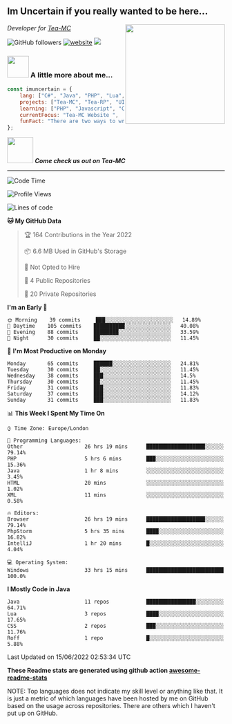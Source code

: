 <h2>Im Uncertain if you really wanted to be here...</h2>
<img align='right' src="https://media.giphy.com/media/M9gbBd9nbDrOTu1Mqx/giphy.gif" width="230">
<p><em>Developer for <a href="https://tea-mc.com/">Tea-MC
</a>
</em></p>

![GitHub followers](https://img.shields.io/github/followers/imuncertain?label=Follow&style=social)
[![website](https://img.shields.io/badge/Website-46a2f1.svg?&style=flat-square&logo=Google-Chrome&logoColor=white&link=https://anmolsingh.me/)](https://tea-mc.com/)
![](https://visitor-badge.glitch.me/badge?page_id=imuncertain.imuncertain)

### <img src="https://clipartix.com/wp-content/uploads/2018/03/thinking-gif-2018-36.gif" width="50"> A little more about me...  

```javascript
const imuncertain = {
    lang: ["C#", "Java", "PHP", "Lua", "Javascript"],
    projects: ["Tea-MC", "Tea-RP", "UINC", "Life"],
    learning: ["PHP", "Javascript", "CSS"],
    currentFocus: "Tea-MC Website ",
    funFact: "There are two ways to write error-free programs; only the third one works"
};
```

<img src="https://tea-mc.com//assets/imgs/logo.png" width="60"> <em><b>Come check us out on Tea-MC</b></em>

---
<!--START_SECTION:waka-->
![Code Time](http://img.shields.io/badge/Code%20Time-34%20hrs%201%20min-blue)

![Profile Views](http://img.shields.io/badge/Profile%20Views-27-blue)

![Lines of code](https://img.shields.io/badge/From%20Hello%20World%20I%27ve%20Written-3%20Million%20lines%20of%20code-blue)

**🐱 My GitHub Data** 

> 🏆 164 Contributions in the Year 2022
 > 
> 📦 6.6 MB Used in GitHub's Storage 
 > 
> 🚫 Not Opted to Hire
 > 
> 📜 4 Public Repositories 
 > 
> 🔑 20 Private Repositories  
 > 
**I'm an Early 🐤** 

```text
🌞 Morning    39 commits     ███░░░░░░░░░░░░░░░░░░░░░░   14.89% 
🌆 Daytime    105 commits    ██████████░░░░░░░░░░░░░░░   40.08% 
🌃 Evening    88 commits     ████████░░░░░░░░░░░░░░░░░   33.59% 
🌙 Night      30 commits     ██░░░░░░░░░░░░░░░░░░░░░░░   11.45%

```
📅 **I'm Most Productive on Monday** 

```text
Monday       65 commits     ██████░░░░░░░░░░░░░░░░░░░   24.81% 
Tuesday      30 commits     ██░░░░░░░░░░░░░░░░░░░░░░░   11.45% 
Wednesday    38 commits     ███░░░░░░░░░░░░░░░░░░░░░░   14.5% 
Thursday     30 commits     ██░░░░░░░░░░░░░░░░░░░░░░░   11.45% 
Friday       31 commits     ███░░░░░░░░░░░░░░░░░░░░░░   11.83% 
Saturday     37 commits     ███░░░░░░░░░░░░░░░░░░░░░░   14.12% 
Sunday       31 commits     ███░░░░░░░░░░░░░░░░░░░░░░   11.83%

```


📊 **This Week I Spent My Time On** 

```text
⌚︎ Time Zone: Europe/London

💬 Programming Languages: 
Other                    26 hrs 19 mins      ███████████████████░░░░░░   79.14% 
PHP                      5 hrs 6 mins        ███░░░░░░░░░░░░░░░░░░░░░░   15.36% 
Java                     1 hr 8 mins         ░░░░░░░░░░░░░░░░░░░░░░░░░   3.45% 
HTML                     20 mins             ░░░░░░░░░░░░░░░░░░░░░░░░░   1.02% 
XML                      11 mins             ░░░░░░░░░░░░░░░░░░░░░░░░░   0.58%

🔥 Editors: 
Browser                  26 hrs 19 mins      ███████████████████░░░░░░   79.14% 
PhpStorm                 5 hrs 35 mins       ████░░░░░░░░░░░░░░░░░░░░░   16.82% 
IntelliJ                 1 hr 20 mins        █░░░░░░░░░░░░░░░░░░░░░░░░   4.04%

💻 Operating System: 
Windows                  33 hrs 15 mins      █████████████████████████   100.0%

```

**I Mostly Code in Java** 

```text
Java                     11 repos            ████████████████░░░░░░░░░   64.71% 
Lua                      3 repos             ████░░░░░░░░░░░░░░░░░░░░░   17.65% 
CSS                      2 repos             ███░░░░░░░░░░░░░░░░░░░░░░   11.76% 
Roff                     1 repo              █░░░░░░░░░░░░░░░░░░░░░░░░   5.88%

```



 Last Updated on 15/06/2022 02:53:34 UTC
<!--END_SECTION:waka-->

**These Readme stats are generated using github action [awesome-readme-stats](https://github.com/anmol098/waka-readme-stats)**

NOTE: Top languages does not indicate my skill level or anything like that. It is just a metric of which languages have been hosted by me on GitHub based on the usage across repositories. There are others which I haven't put up on GitHub.
<!--stackedit_data:
eyJoaXN0b3J5IjpbMTI2NjU1ODI4OCwtMTU1MDQ0NTAwOSwtMT
YyMTcyNTA5XX0=
-->
